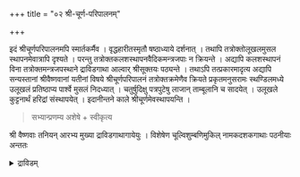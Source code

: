 +++
title = "०२ श्री-चूर्ण-परिपालनम्"

+++

इदं श्रीचूर्णपरिपालनमपि स्मार्तकर्मैव । वृद्धहारीतस्मृतौ षष्ठाध्याये दर्शनात् । तथापि तत्रोक्तोलूखलमुसल स्थापनमेवात्रापि दृश्यते । परन्तु तत्रोक्तकलशस्थापनवैदिकमन्त्रजपाः न क्रियन्ते । अद्यापि कलशस्थापनं विना तत्रोक्तमन्त्रजपस्थाने द्राविडगाथा आल्वार् श्रीसूक्तयः पठ्यन्ते । तथाऽपि तत्प्रकारमादृत्य अद्यापि सन्यस्तानां श्रीवैष्णवानां यतीनां विषये श्रीचूर्णपरिपालनं तत्रोक्तक्रमेणैव क्रियते प्रकृतमनुसरामः स्थण्डिलमध्ये उलूखलं प्रतिष्ठाप्य पार्श्वे मुसलं निदध्यात् । चतुर्षुदिक्षु पत्रपुटेषु लाजान् ताम्बूलानि च सादयेत् । उलूखले कुट्टनार्थं हरिद्रां संस्थापयेत् । इदानीन्तने काले श्रीचूर्णमेवस्थापयन्ति । 

> सभ्यान्प्रणम्य अशेषे + स्वीकृत्य

श्री वैष्णवाः तनियन् आरभ्य मुख्या द्राविडगाथागायेयुः । विशेषेण चूल्विशुम्बणिमुकिल् नामकदशकगाथाः पठनीयाः अन्ततः

<details><summary>द्राविडम्</summary>

## 2 ஸ்ரீ சூர்ண பரிபாலனம்

கிருஹத்தின் வாசலில் நடுவில் ஜலத்தினால் சுத்தம் (ப்ரோக்ஷணம்) செய்யப்பட்ட இடத்தில் (இவ்விடங்களில் மூன்று இழை கோலம் கூடப் போடுவதுண்டு) உரல், உலக்கை இவைகளை வைத்து, உரலுக்குள் மஞ்சளைத் துகள் செய்வதற்காக வைத்து, ஸ்வாமிகளை ஸ்ரீ சூர்ண பரிபாலனம் ஸாதித்தருள வேணும் என்பதாகப் பிரார்த்திக்க வேண்டும். அவர்களும் தற்போதைய ஆசாரப்படி (வழக்கப்படி) ஆழ்வார் ஸ்ரீ ஸூக்திகளை ஸேவிப்பர்.

அ + வு அடியேனுடைய பிதா
(மாதா) ஆசார்யன் திருவடிகளை அடைந்தார் (அடைந்தாள்) கோயில் திருமலை பெருமாள் கோயில் ஜீயாள் ஸ்ரீ வைஷ்ணவாள்.

ஸ்ரீ சூர்ண பரிபாலனம் ஸாதித்தருள வேணும்.

கரு விருத்தக் குழி நீத்தபின் காமக் கடுங்குழி வீழ்ந்து ஒரு விருத்தம் புக்குழலுருவீர் உயிரின் பொருள்கட்கு ஒரு விருத்தம் புகுதாமல் குருகையர் கோனுரைத்த திருவிருத்தத்து ஓரடி கற்றிரீர் திருநாட்டகத்தே!

அது முடிந்ததும் அந்த ஸ்ரீ சூர்ணத்தை எடுத்து ப்ரேதத்திற்கு இட வேண்டும். அதாவது ஸ்னானம் செய்வித்த பொழுதே திருமண் இடப்பட்டிருக்கும். இது (ஸ்ரீ சூர்ண பரிபாலனம்) முடிந்ததும் ஸ்ரீ சூர்ணத்தை இட வேண்டியது ஸம்பிரதாயம்.

<details>

इमां गाथां गायेयुः । मुख्यतमः श्रीवैष्णवः मुसलेनो लूखलस्थितां हरिद्रां चूर्णी कुर्यात् । धूलितं तच्छ्रीचूर्णमादाय शवस्य श्वेतपुण्ड्रमध्ये समर्पयेत् ॥ रेखांकुर्यात् ॥ अध्यापकानां श्रीवैष्णवानां यथाशक्तिदक्षिणां समर्पयेत् ॥